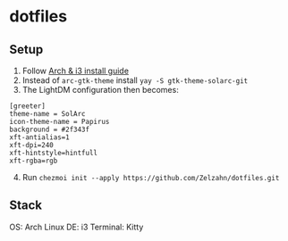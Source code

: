 # dotfiles
## Setup
1. Follow [Arch & i3 install guide](https://gist.github.com/fjpalacios/441f2f6d27f25ee238b9bfcb068865db)
2. Instead of `arc-gtk-theme` install `yay -S gtk-theme-solarc-git`
3. The LightDM configuration then becomes:
```
[greeter]
theme-name = SolArc
icon-theme-name = Papirus
background = #2f343f
xft-antialias=1
xft-dpi=240
xft-hintstyle=hintfull
xft-rgba=rgb
```
4. Run `chezmoi init --apply https://github.com/Zelzahn/dotfiles.git`

## Stack
OS: Arch Linux
DE: i3
Terminal: Kitty
